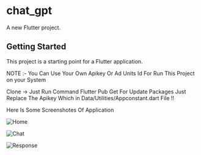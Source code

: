 # chat_gpt

A new Flutter project.

## Getting Started

This project is a starting point for a Flutter application.

NOTE :- You Can Use Your Own Apikey Or Ad Units Id For Run This Project on your System 

Clone -> Just Run Command Flutter Pub Get For Update Packages Just Replace The Apikey Which in Data/Utilities/Appconstant.dart File !! 

Here Is Some Screenshotes Of Application 

![Home](https://user-images.githubusercontent.com/105209903/213440770-d31ae2bf-fe2b-44dc-8dc4-7d76a7a08d90.png)

![Chat](https://user-images.githubusercontent.com/105209903/213440815-cc7969bf-012a-4fae-ad9b-2dab916352dd.png)

![Response](https://user-images.githubusercontent.com/105209903/213440840-9f0adf92-b8bb-4610-85dc-dff6ab799546.png)
